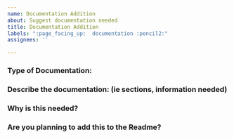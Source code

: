 ```yaml
---
name: Documentation Addition
about: Suggest documentation needed
title: Documentation Addition
labels: ":page_facing_up:  documentation :pencil2:"
assignees: ''

---
```


### Type of Documentation:

### Describe the documentation: (ie sections, information needed)

### Why is this needed?

### Are you planning to add this to the Readme?
